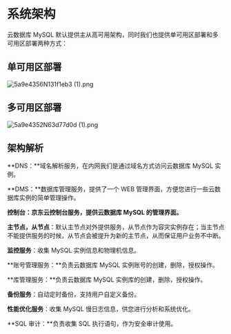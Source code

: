 # 系统架构

云数据库 MySQL 默认提供主从高可用架构，同时我们也提供单可用区部署和多可用区部署两种方式：

## 单可用区部署

![5a9e4356N131f1eb3 (1).png](https://img1.jcloudcs.com/cms/a8b79d24-7f2b-44a5-85ff-178fd000c71320180319132608.png)

## 多可用区部署

![5a9e4352N63d77d0d (1).png](https://img1.jcloudcs.com/cms/26880449-0a8f-4d26-a0ab-0fc8da77828420180319132619.png)

## 架构解析

**DNS：**域名解析服务，在内网我们是通过域名方式访问云数据库 MySQL 实例。

**DMS：**数据库管理服务，提供了一个 WEB 管理界面，方便您进行一些云数据库实例的简单管理操作。

**控制台：**京东云控制台服务，提供云数据库 MySQL 的管理界面**。**

**主节点，从节点**：默认主节点对外提供服务，从节点作为容灾实例存在；当主节点不能提供服务的时候，从节点会被提升为新的主节点，从而保证用户业务不中断。

**监控服务**：收集 MySQL 实例信息和物理机信息。

**账号管理服务：**负责云数据库 MySQL 实例账号的创建，删除，授权操作。

**库管理服务：**负责云数据库 MySQL 实例库的创建，删除，授权操作。

**备份服务**：自动定时备份，支持用户自定义备份。

**性能优化服务**：收集 MySQL 慢日志信息，供您进行分析和系统优化。

**SQL 审计：**负责收集 SQL 执行语句，作为安全审计使用。